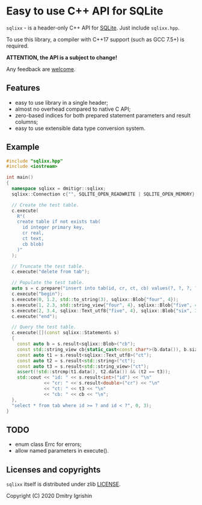 # Easy to use C++ API for SQLite

`sqlixx` - is a header-only C++ API for [SQLite]. Just include `sqlixx.hpp`.

To use this library, a compiler with C++17 support (such as GCC 7.5+) is required.

**ATTENTION, the API is a subject to change!**

Any feedback are [welcome][dmitigr_mail].

## Features

  - easy to use library in a single header;
  - almost no overhead compared to native C API;
  - zero-based indices for both prepared statement parameters and result columns;
  - easy to use extensible data type conversion system.

## Example

```cpp
#include "sqlixx.hpp"
#include <iostream>

int main()
{
  namespace sqlixx = dmitigr::sqlixx;
  sqlixx::Connection c{"", SQLITE_OPEN_READWRITE | SQLITE_OPEN_MEMORY};

  // Create the test table.
  c.execute(
    R"(
    create table if not exists tab(
      id integer primary key,
      cr real,
      ct text,
      cb blob)
    )"
  );

  // Truncate the test table.
  c.execute("delete from tab");

  // Populate the test table.
  auto s = c.prepare("insert into tab(id, cr, ct, cb) values(?, ?, ?, ?)");
  c.execute("begin");
  s.execute(0, 1.2, std::to_string(3), sqlixx::Blob{"four", 4});
  s.execute(1, 2.3, std::string_view{"four", 4}, sqlixx::Blob{"five", 4});
  s.execute(2, 3.4, sqlixx::Text_utf8{"five", 4}, sqlixx::Blob{"six", 3});
  c.execute("end");

  // Query the test table.
  c.execute([](const sqlixx::Statement& s)
  {
    const auto b = s.result<sqlixx::Blob>("cb");
    const std::string_view cb{static_cast<const char*>(b.data()), b.size()};
    const auto t1 = s.result<sqlixx::Text_utf8>("ct");
    const auto t2 = s.result<std::string>("ct");
    const auto t3 = s.result<std::string_view>("ct");
    assert(!std::strcmp(t1.data(), t2.data()) && (t2 == t3));
    std::cout << "id: " << s.result<int>("id") << "\n"
              << "cr: " << s.result<double>("cr") << "\n"
              << "ct: " << t3 << "\n"
              << "cb: " << cb << "\n";
  },
  "select * from tab where id >= ? and id < ?", 0, 3);
}
```

## TODO

  - enum class Errc for errors;
  - allow named parameters in execute().

## Licenses and copyrights

`sqlixx` itself is distributed under zlib [LICENSE](LICENSE.txt).

Copyright (C) 2020 Dmitry Igrishin

[dmitigr_mail]: mailto:dmitigr@gmail.com

[SQLite]: https://www.sqlite.org/
